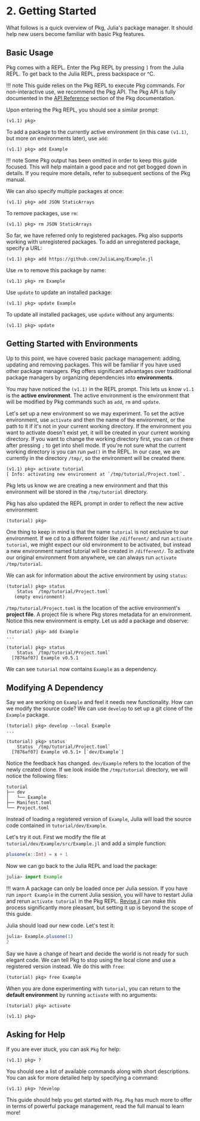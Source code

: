 # **2.** Getting Started

What follows is a quick overview of Pkg, Julia's package manager.
It should help new users become familiar with basic Pkg features.

## Basic Usage

Pkg comes with a REPL.
Enter the Pkg REPL by pressing `]` from the Julia REPL.
To get back to the Julia REPL, press backspace or ^C.

!!! note
    This guide relies on the Pkg REPL to execute Pkg commands.
    For non-interactive use, we recommend the Pkg API.
    The Pkg API is fully documented in the [API Reference](@ref) section of the Pkg documentation.

Upon entering the Pkg REPL, you should see a similar prompt:

```
(v1.1) pkg>
```

To add a package to the currently active environment (in this case `(v1.1)`, but more on environments later), use `add`:

```
(v1.1) pkg> add Example
```

!!! note
    Some Pkg output has been omitted in order to keep this guide focused.
    This will help maintain a good pace and not get bogged down in details.
    If you require more details, refer to subsequent sections of the Pkg manual.

We can also specify multiple packages at once:

```
(v1.1) pkg> add JSON StaticArrays
```

To remove packages, use `rm`:

```
(v1.1) pkg> rm JSON StaticArrays
```

So far, we have referred only to registered packages.
Pkg also supports working with unregistered packages.
To add an unregistered package, specify a URL:

```
(v1.1) pkg> add https://github.com/JuliaLang/Example.jl
```

Use `rm` to remove this package by name:

```
(v1.1) pkg> rm Example
```

Use `update` to update an installed package:

```
(v1.1) pkg> update Example
```

To update all installed packages, use `update` without any arguments:

```
(v1.1) pkg> update
```

## Getting Started with Environments

Up to this point, we have covered basic package management: adding, updating and removing packages.
This will be familiar if you have used other package managers.
Pkg offers significant advantages over traditional package managers
by organizing dependencies into **environments**.

You may have noticed the `(v1.1)` in the REPL prompt.
This lets us know `v1.1` is the **active environment**.
The active environment is the environment that will be modified by Pkg commands such as `add`, `rm` and `update`.

Let's set up a new environment so we may experiment.
To set the active environment, use `activate` and then the name of the environment, or the path to it
if it's not in your current working directory.
If the environment you want to activate doesn't exist yet, it will be created in your current working directory.
If you want to change the working directory first, you can `cd` there after pressing `;` to get into shell mode.
If you're not sure what the current working directory is you can run `pwd()` in the REPL.
In our case, we are currently in the directory `/tmp/`, so the environment will be created there.

```
(v1.1) pkg> activate tutorial
[ Info: activating new environment at `/tmp/tutorial/Project.toml`.
```

Pkg lets us know we are creating a new environment and that this environment
will be stored in the `/tmp/tutorial` directory.

Pkg has also updated the REPL prompt in order to reflect the new
active environment:

```
(tutorial) pkg>
```

One thing to keep in mind is that the name `tutorial` is not exclusive to our environment.
If we cd to a different folder like `/different/` and run `activate tutorial`, we might expect our old environment
to be activated, but instead a new environment named tutorial will be created in `/different/`.
To activate our original environment from anywhere, we can always run `activate /tmp/tutorial`.

We can ask for information about the active environment by using `status`:

```
(tutorial) pkg> status
    Status `/tmp/tutorial/Project.toml`
   (empty environment)
```

`/tmp/tutorial/Project.toml` is the location of the active environment's **project file**.
A project file is where Pkg stores metadata for an environment.
Notice this new environment is empty.
Let us add a package and observe:

```
(tutorial) pkg> add Example
...

(tutorial) pkg> status
    Status `/tmp/tutorial/Project.toml`
  [7876af07] Example v0.5.1
```

We can see `tutorial` now contains `Example` as a dependency.

## Modifying A Dependency

Say we are working on `Example` and feel it needs new functionality.
How can we modify the source code?
We can use `develop` to set up a git clone of the `Example` package.

```
(tutorial) pkg> develop --local Example
...

(tutorial) pkg> status
    Status `/tmp/tutorial/Project.toml`
  [7876af07] Example v0.5.1+ [`dev/Example`]
```

Notice the feedback has changed.
`dev/Example` refers to the location of the newly created clone.
If we look inside the `/tmp/tutorial` directory, we will notice the following files:

```
tutorial
├── dev
│   └── Example
├── Manifest.toml
└── Project.toml
```

Instead of loading a registered version of `Example`,
Julia will load the source code contained in `tutorial/dev/Example`.

Let's try it out.
First we modify the file at `tutorial/dev/Example/src/Example.jl` and add a simple function:

```jl
plusone(x::Int) = x + 1
```

Now we can go back to the Julia REPL and load the package:

```jl
julia> import Example
```

!!! warn
    A package can only be loaded once per Julia session.
    If you have run `import Example` in the current Julia session, you will
    have to restart Julia and rerun `activate tutorial` in the Pkg REPL.
    [Revise.jl](https://github.com/timholy/Revise.jl/) can make this process
    significantly more pleasant, but setting it up is beyond the scope of this guide.

Julia should load our new code. Let's test it:

```jl
julia> Example.plusone(1)
2
```

Say we have a change of heart and decide the world is not ready for such elegant code.
We can tell Pkg to stop using the local clone and use a registered version instead.
We do this with `free`:

```
(tutorial) pkg> free Example
```

When you are done experimenting with `tutorial`, you can return to the **default
environment** by running `activate` with no arguments:

```
(tutorial) pkg> activate

(v1.1) pkg>
```

## Asking for Help

If you are ever stuck, you can ask `Pkg` for help:

```
(v1.1) pkg> ?
```

You should see a list of available commands along with short descriptions.
You can ask for more detailed help by specifying a command:

```
(v1.1) pkg> ?develop
```

This guide should help you get started with `Pkg`.
`Pkg` has much more to offer in terms of powerful package management,
read the full manual to learn more!
